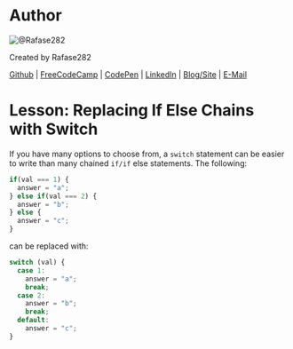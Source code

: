 # Author
![@Rafase282](https://avatars0.githubusercontent.com/Rafase282?&s=128)

Created by Rafase282

[Github](https://github.com/Rafase282) | [FreeCodeCamp](http://www.freecodecamp.com/rafase282) | [CodePen](http://codepen.io/Rafase282/) | [LinkedIn](https://www.linkedin.com/in/rafase282) | [Blog/Site](https://rafase282.wordpress.com/) | [E-Mail](mailto:rafase282@gmail.com)

# Lesson: Replacing If Else Chains with Switch
If you have many options to choose from, a `switch` statement can be easier to write than many chained `if/if` else statements. The following:

```js
if(val === 1) {
  answer = "a";
} else if(val === 2) {
  answer = "b";
} else {
  answer = "c";
}
```

can be replaced with:

```js
switch (val) {
  case 1:
    answer = "a";
    break;
  case 2:
    answer = "b";
    break;
  default:
    answer = "c";
}
```
